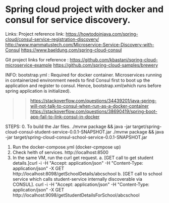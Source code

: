 # Spring cloud project with docker and consul for service discovery.
Links: 
  Project reference link: https://howtodoinjava.com/spring-cloud/consul-service-registration-discovery/
  http://www.mammatustech.com/Microservice-Service-Discovery-with-Consul
  https://www.baeldung.com/spring-cloud-consul

Git project links for reference : https://github.com/kbastani/spring-cloud-microservice-example
https://github.com/spring-cloud-samples/brewery

INFO:
bootstrap.yml : Required for docker container. Microservices running in containerized environment needs to find Consul first to boot up the application and register to consul.
Hence, bootstrap.xml(which runs before spring application is initialized).
>> https://stackoverflow.com/questions/34439201/java-spring-will-not-talk-to-consul-when-run-as-a-docker-container
>>https://stackoverflow.com/questions/38690419/spring-boot-app-fail-to-link-consul-in-docker

STEPS:
0. To build the Jar files. 
  ./mvnw package && java -jar target/spring-cloud-consul-student-service-0.0.1-SNAPSHOT.jar
  ./mvnw package && java -jar target/spring-cloud-consul-school-service-0.0.1-SNAPSHOT.jar
1. Run the docker-compose.yml (docker-cpmpose up)
2. Check helth of services. http://localhost:8500
3. In the same VM, run the curl get request.
  a. [GET call to get student details.]curl -i -H "Accept: application/json" -H "Content-Type: application/json" -X GET http://localhost:8098/getSchoolDetails/abcschool
  b. [GET call to school service which calls student-service internally discoverable via CONSUL]. curl -i -H "Accept: application/json" -H "Content-Type: application/json" -X GET http://localhost:9098/getStudentDetailsForSchool/abcschool
  
  
